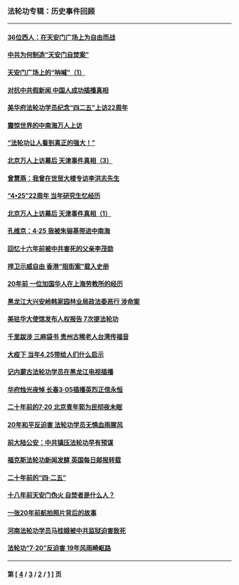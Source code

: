 ### 法轮功专辑：历史事件回顾
---
#### [36位西人：在天安门广场上为自由而战](../../pages/nf5793/n13390029.md?07020430) 
#### [中共为何制造“天安门自焚案”](../../pages/nf5793/n13183270.md?07020430) 
#### [天安门广场上的“呐喊”（1）](../../pages/nf5793/n13105277.md?07020430) 
#### [对抗中共假新闻 中国人成功插播真相](../../pages/nf5793/n12910618.md?07020430) 
#### [美华府法轮功学员纪念“四二五”上访22周年](../../pages/nf5793/n12904445.md?07020430) 
#### [震惊世界的中南海万人上访](../../pages/nf5793/n12903976.md?07020430) 
#### [“法轮功让人看到真正的强大！”](../../pages/nf5793/n12903195.md?07020430) 
#### [北京万人上访幕后 天津事件真相（3）](../../pages/nf5793/n12902807.md?07020430) 
#### [曾慧燕：我曾在世贸大楼专访李洪志先生](../../pages/nf5793/n12898729.md?07020430) 
#### [“4•25”22周年 当年研究生忆经历](../../pages/nf5793/n12894152.md?07020430) 
#### [北京万人上访幕后 天津事件真相（1）](../../pages/nf5793/n12885174.md?07020430) 
#### [孔维京：4·25 我被朱镕基带进中南海](../../pages/nf5793/n12864987.md?07020430) 
#### [回忆十六年前被中共害死的父亲李茂勋](../../pages/nf5793/n12880270.md?07020430) 
#### [捍卫示威自由 香港“阻街案”载入史册](../../pages/nf5793/n12811245.md?07020430) 
#### [20年前 一位加国华人在上海劳教所的经历](../../pages/nf5793/n12707932.md?07020430) 
#### [黑龙江大兴安岭韩家园林业局政法委恶行 涉命案](../../pages/nf5793/n12622815.md?07020430) 
#### [美驻华大使馆发布人权报告 7次提法轮功](../../pages/nf5793/n12520541.md?07020430) 
#### [千里跋涉 三麻袋书 贵州古稀老人台湾传福音](../../pages/nf5793/n12198750.md?07020430) 
#### [大疫下 当年4.25带给人们什么启示](../../pages/nf5793/n12058565.md?07020430) 
#### [记内蒙古法轮功学员在黑龙江电视插播](../../pages/nf5793/n11699194.md?07020430) 
#### [华府烛光夜悼 长春3·05插播英烈正信永恒](../../pages/nf5793/n11397432.md?07020430) 
#### [二十年前的7·20 北京青年郭为民彻夜未眠](../../pages/nf5793/n11354195.md?07020430) 
#### [20年和平反迫害 法轮功学员无惧血雨腥风](../../pages/nf5793/n11348279.md?07020430) 
#### [前大陆公安：中共镇压法轮功早有预谋](../../pages/nf5793/n11352168.md?07020430) 
#### [福克斯法轮功新闻发酵  英国每日邮报转载](../../pages/nf5793/n11285952.md?07020430) 
#### [二十年前的“四·二五”](../../pages/nf5793/n11207639.md?07020430) 
#### [十八年前天安门伪火 自焚者是什么人？](../../pages/nf5793/n10996556.md?07020430) 
#### [一张20年前航拍照片背后的故事](../../pages/nf5793/n10693797.md?07020430) 
#### [河南法轮功学员马桂娥被中共监狱迫害致死](../../pages/nf5793/n10684974.md?07020430) 
#### [法轮功“7‧20”反迫害 19年风雨崎岖路](../../pages/nf5793/n10570834.md?07020430) 

---
#### 第 [ [4](./4.md?07020430) / [3](./3.md?07020430) / [2](./2.md?07020430) / [1](./1.md?07020430) ] 页
